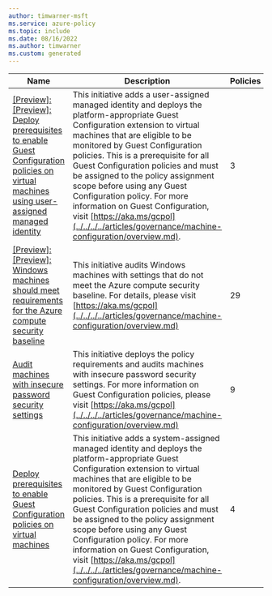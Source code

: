 ```yaml
---
author: timwarner-msft
ms.service: azure-policy
ms.topic: include
ms.date: 08/16/2022
ms.author: timwarner
ms.custom: generated
---
```


|Name |Description |Policies |Version |
|---|---|---|---|
|[\[Preview\]: \[Preview\]: Deploy prerequisites to enable Guest Configuration policies on virtual machines using user-assigned managed identity](https://github.com/Azure/azure-policy/blob/master/built-in-policies/policySetDefinitions/Guest%20Configuration/GuestConfiguration_UserAssignedIdentity_Prerequisites.json) |This initiative adds a user-assigned managed identity and deploys the platform-appropriate Guest Configuration extension to virtual machines that are eligible to be monitored by Guest Configuration policies. This is a prerequisite for all Guest Configuration policies and must be assigned to the policy assignment scope before using any Guest Configuration policy. For more information on Guest Configuration, visit [https://aka.ms/gcpol](../../../../articles/governance/machine-configuration/overview.md). |3 |1.0.0-preview |
|[\[Preview\]: \[Preview\]: Windows machines should meet requirements for the Azure compute security baseline](https://github.com/Azure/azure-policy/blob/master/built-in-policies/policySetDefinitions/Guest%20Configuration/GuestConfiguration_AzureBaseline.json) |This initiative audits Windows machines with settings that do not meet the Azure compute security baseline. For details, please visit [https://aka.ms/gcpol](../../../../articles/governance/machine-configuration/overview.md) |29 |2.0.1-preview |
|[Audit machines with insecure password security settings](https://github.com/Azure/azure-policy/blob/master/built-in-policies/policySetDefinitions/Guest%20Configuration/GuestConfiguration_WindowsPasswordSettingsAINE.json) |This initiative deploys the policy requirements and audits machines with insecure password security settings. For more information on Guest Configuration policies, please visit [https://aka.ms/gcpol](../../../../articles/governance/machine-configuration/overview.md) |9 |1.0.0 |
|[Deploy prerequisites to enable Guest Configuration policies on virtual machines](https://github.com/Azure/azure-policy/blob/master/built-in-policies/policySetDefinitions/Guest%20Configuration/GuestConfiguration_Prerequisites.json) |This initiative adds a system-assigned managed identity and deploys the platform-appropriate Guest Configuration extension to virtual machines that are eligible to be monitored by Guest Configuration policies. This is a prerequisite for all Guest Configuration policies and must be assigned to the policy assignment scope before using any Guest Configuration policy. For more information on Guest Configuration, visit [https://aka.ms/gcpol](../../../../articles/governance/machine-configuration/overview.md). |4 |1.0.0 |